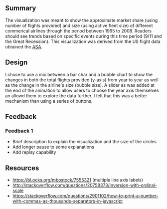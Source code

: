 ## Summary
The visualization was meant to show the approximate market share (using number of flights provided) and size (using active fleet size) of different commerical airlines through the period between 1995 to 2008. Readers should see trends based on specific events during this time period (9/11 and the Great Recession).
This visualization was derived from the US flight data obtained the [ASA](http://stat-computing.org/dataexpo/2009/the-data.html).

## Design
I chose to use a mix between a bar char and a bubble chart to show the changes in both the total flights provided (y-axis) from year to year as well as the change in the airline's size (bubble size). A slider as was added at the end of the animation to allow users to choose the year axis themselves an allowd them to explore the data further. I felt that this was a better mechanism than using a series of buttons.

## Feedback
### Feedback 1

* Brief description to explain the visualization and the size of the circles
* Add longer pause to some explanations
* Add replay capability

## Resources

* https://bl.ocks.org/mbostock/7555321 (multiple line axis labels)
* http://stackoverflow.com/questions/20758373/inversion-with-ordinal-scale
* https://stackoverflow.com/questions/2901102/how-to-print-a-number-with-commas-as-thousands-separators-in-javascript
